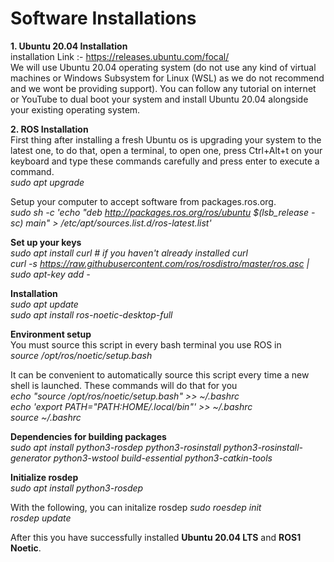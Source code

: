 # Software Installations

**1. Ubuntu 20.04 Installation** <br>
installation Link :- https://releases.ubuntu.com/focal/ <br>
We will use Ubuntu 20.04 operating system (do not use any kind of virtual machines or Windows Subsystem for Linux (WSL) as we do not recommend and we wont be providing support). You can follow any tutorial on internet or YouTube to dual boot your system and install Ubuntu 20.04 alongside your existing operating system.

**2. ROS Installation**<br>
First thing after installing a fresh Ubuntu os is upgrading your system to the latest one, to do that, open a terminal, to open one, press Ctrl+Alt+t on your keyboard and type these commands carefully and press enter to execute a command. <br>
_sudo apt upgrade_ <br>

Setup your computer to accept software from packages.ros.org. <br>
_sudo sh -c 'echo "deb http://packages.ros.org/ros/ubuntu $(lsb_release -sc) main" > /etc/apt/sources.list.d/ros-latest.list'_ <br>

**Set up your keys**<br>
_sudo apt install curl # if you haven't already installed curl <br>
curl -s https://raw.githubusercontent.com/ros/rosdistro/master/ros.asc | sudo apt-key add -_ <br>

**Installation** <br>
_sudo apt update_ <br>
_sudo apt install ros-noetic-desktop-full_ <br>

**Environment setup** <br>
You must source this script in every bash terminal you use ROS in<br>
_source /opt/ros/noetic/setup.bash_<br>

It can be convenient to automatically source this script every time a new shell is launched. These commands will do that for you <br>
_echo "source /opt/ros/noetic/setup.bash" >> ~/.bashrc <br>
echo 'export PATH="$PATH:$HOME/.local/bin"' >> ~/.bashrc_ <br>
_source ~/.bashrc_ <br>

**Dependencies for building packages**<br>
_sudo apt install python3-rosdep python3-rosinstall python3-rosinstall-generator python3-wstool build-essential python3-catkin-tools_ <br>

**Initialize rosdep** <br>
_sudo apt install python3-rosdep_ <br>

With the following, you can initalize rosdep
_sudo roesdep init <br>
rosdep update_ <br>

After this you have successfully installed **Ubuntu 20.04 LTS** and **ROS1 Noetic**.<br>
